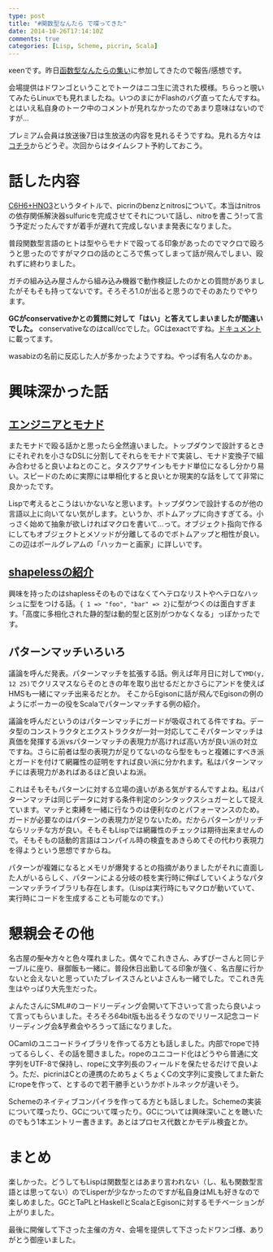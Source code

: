 ```yaml
---
type: post
title: "#関数型なんたら で喋ってきた"
date: 2014-10-26T17:14:10Z
comments: true
categories: [Lisp, Scheme, picrin, Scala]
---
```

κeenです。昨日[函数型なんたらの集い](http://connpass.com/event/8634/)に参加してきたので報告/感想です。
<!--more-->
会場提供はドワンゴということでトークはニコ生に流された模様。ちらっと覗いてみたらLinuxでも見れましたね。いつのまにかFlashのバグ直ってたんですね。
とはいえ私自身のトーク中のコメントが見れなかったのであまり意味はないのですが…

プレミアム会員は放送後7日は生放送の内容を見れるそうですね。見れる方々は[コチラ](http://live.nicovideo.jp/gate/lv196879029)からどうぞ。次回からはタイムシフト予約しておこう。

# 話した内容
[C6H6+HNO3](/slide/c6h6-plus-hno3.html)というタイトルで、picrinのbenzとnitrosについて。本当はnitrosの依存関係解決器sulfuricを完成させてそれについて話し、nitroを書こう!って言う予定だったんですが着手が遅れて完成しないまま発表になりました。

普段関数型言語のヒトは型やらモナドで殴ってる印象があったのでマクロで殴ろうと思ったのですがマクロの話のところで焦ってしまって話が飛んでしまい、殴れずに終わりました。

ガチの組み込み屋さんから組み込み機器で動作検証したのかとの質問がありましたがそもそも持ってないです。そろそろ1.0が出ると思うのでそのあたりでやります。

__GCがconservativeかとの質問に対して「はい」と答えてしまいましたが間違いでした。__ conservativeなのはcall/ccでした。GCはexactですね。[ドキュメント](http://picrin.readthedocs.org/en/latest/intro.html)に載ってます。

wasabizの名前に反応した人が多かったようですね。やっぱ有名人なのかぁ。

# 興味深かった話
## [エンジニアとモナド](http://www.slideshare.net/RuiccRail/engineerusesmonads?ref=http://connpass.com/event/8634/presentation/)
またモナドで殴る話かと思ったら全然違いました。トップダウンで設計するときにそれぞれを小さなDSLに分割してそれらをモナドで実装し、モナド変換子で組み合わせると良いよねとのこと。タスクアサインもモナド単位になるし分かり易い。スピードのために実際には単相化すると良いとか現実的な話をしてて非常に良かったです。

Lispで考えるとこうはいかないなと思います。トップダウンで設計するのが他の言語以上に向いてない気がします。というか、ボトムアップに向きすぎてる。小っさく始めて抽象が欲しければマクロを書いて…って。オブジェクト指向で作るにしてもオブジェクトとメソッドが分離してるのでボトムアップと相性が良い。この辺はポールグレアムの「ハッカーと画家」に詳しいです。

## [shapelessの紹介](http://xuwei-k.github.io/slides/functional-something-shapeless/#0)
興味を持ったのはshaplessそのものではなくてヘテロなリストやヘテロなハッシュに型をつける話。`{ 1 => "foo", "bar" => 2}`に型がつくのは面白すぎます。「高度に多相化された静的型は動的型と区別がつかなくなる」っぽかったです。

## パターンマッチいろいろ
議論を呼んだ発表。パターンマッチを拡張する話。例えば年月日に対して`YMD(y, 12 25)`でクリスマスならそのときの年を取り出せるだとかさらにアンドを使えばHMSも一緒にマッチ出来るだとか。
そこからEgisonに話が飛んでEgisonの例のようにポーカーの役をScalaでパターンマッチする例の紹介。

議論を呼んだというのはパターンマッチにガードが吸収されてる件ですね。データ型のコンストラクタとエクストラクタが一対一対応してこそパターンマッチは真価を発揮する派vsパターンマッチの表現力が高ければ高い方が良い派の対立ですね。さらに前者は型の表現力が足りてないのなら型をもっと複雑にすべき派とガードを付けて網羅性の証明をすれば良い派に分かれます。私はパターンマッチには表現力があればあるほど良いよね派。

これはそもそもパターンに対する立場の違いがある気がするんですよね。私はパターンマッチは同じデータに対する条件判定のシンタックスシュガーとして捉えています。マッチと束縛を一緒に行なうのは便利なのとパフォーマンスのため。ガードが必要なのはパターンの表現力が足りないため。だからパターンがリッチならリッチな方が良い。そもそもLispでは網羅性のチェックは期待出来ませんので。そもそもの話動的言語はコンパイル時の検査をあきらめてその代わり表現力を得ようという思想ですからね。

パターンが複雑になるとメモリが爆発するとの指摘がありましたがそれに直面した人がいるらしく、パターンによる分岐の枝を実行時に伸ばしていくようなパターンマッチライブラリも存在します。（Lispは実行時にもマクロが動いていて、実行時にコードを生成することも可能なのです。）

# 懇親会その他
名古屋の<s>型々</s>方々と色々喋れました。偶々でこれきさん、みずぴーさんと同じテーブルに座り、昼御飯も一緒に。普段休日出勤してる印象が強く、名古屋に行かないと会えないと思っていたブレイスさんといよさんも一緒でした。でこれき先生はやっぱり大先生だった。

よんたさんにSML#のコードリーディング会開いて下さいって言ったら良いよって言ってもらいました。そろそろ64bit版も出るそうなのでリリース記念コードリーディング会&amp;芋煮会やろうって話になりました。

OCamlのユニコードライブラリを作ってる方とも話しました。内部でropeで持ってるらしく、その話を聞きました。ropeのユニコード化はどうやら普通に文字列をUTF-8で保持し、ropeに文字列長のフィールドを保たせるだけで良いよう。ただ、picrinはCとの連携のためちょくちょくCの文字列に変換してまた新たにropeを作って、とするので若干勝手というかボトルネックが違いそう。

Schemeのネイティブコンパイラを作ってる方とも話しました。Schemeの実装について喋ったり、GCについて喋ったり。GCについては興味深いことを聴いたのでもう1本エントリー書きます。あとはプロセス代数とかモデル検査とか。

# まとめ
楽しかった。どうしてもLispは関数型とはあまり言われない（し、私も関数型言語とは思ってない）のでLisperが少なかったのですが私自身はMLも好きなので楽しめました。GCとTaPLとHaskellとScalaとEgisonに対するモチベーションが上がりました。

最後に開催して下さった主催の方々、会場を提供して下さったドワンゴ様、ありがとう御座いました。
